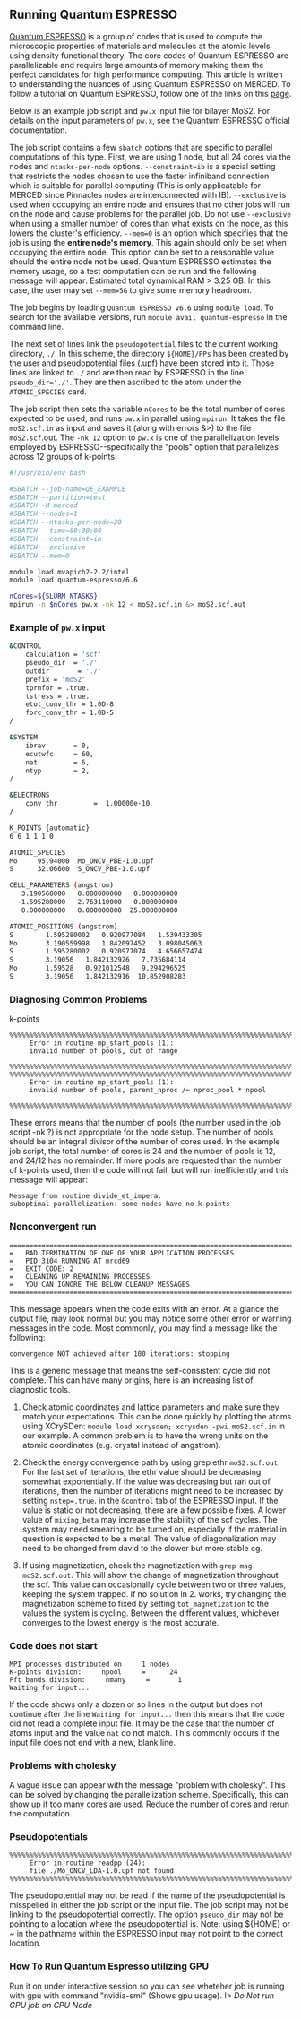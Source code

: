 ## Running Quantum ESPRESSO <!-- {docsify-ignore} -->
[Quantum ESPRESSO](https://www.quantum-espresso.org/) is a group of codes that is used to compute the microscopic properties of materials and molecules at the atomic levels using density functional theory. The core codes of Quantum ESPRESSO are parallelizable and require large amounts of memory making them the perfect candidates for high performance computing. This article is written to understanding the nuances of using Quantum ESPRESSO on MERCED. To follow a tutorial on Quantum ESPRESSO, follow one of the links on this [page](https://www.quantum-espresso.org/tutorials/).

Below is an example job script and `pw.x` input file for bilayer MoS2. For details on the input parameters of `pw.x`, see the Quantum ESPRESSO official documentation.

The job script contains a few `sbatch` options that are specific to parallel computations of this type. First, we are using 1 node, but all 24 cores via the nodes and `ntasks-per-node` options. `--constraint=ib` is a special setting that restricts the nodes chosen to use the faster infiniband connection which is suitable for parallel computing (This is only applicatable for MERCED since Pinnacles nodes are interconnected with IB). `--exclusive` is used when occupying an entire node and ensures that no other jobs will run on the node and cause problems for the parallel job. Do not use `--exclusive` when using a smaller number of cores than what exists on the node, as this lowers the cluster's efficiency. `--mem=0` is an option which specifies that the job is using the **entire node's memory**. This again should only be set when occupying the entire node. This option can be set to a reasonable value should the entire node not be used. Quantum ESPRESSO estimates the memory usage, so a test computation can be run and the following message will appear: Estimated total dynamical RAM > 3.25 GB. In this case, the user may set `--mem=5G` to give some memory headroom.

The job begins by loading `Quantum ESPRESSO v6.6` using `module load`. To search for the available versions, run `module avail quantum-espresso` in the command line.

The next set of lines link the `pseudopotential` files to the current working directory, `./`. In this scheme, the directory `${HOME}/PPs` has been created by the user and pseudopotential files (.upf) have been stored into it. Those lines are linked to `./` and are then read by ESPRESSO in the line `pseudo_dir='./'`. They are then ascribed to the atom under the `ATOMIC_SPECIES` card.

The job script then sets the variable `nCores` to be the total number of cores expected to be used, and runs `pw.x` in parallel using `mpirun`. It takes the file `moS2.scf.in` as input and saves it (along with errors &>) to the file `moS2.scf`.out. The `-nk 12` option to `pw.x` is one of the parallelization levels employed by ESPRESSO--specifically the "pools" option that parallelizes across 12 groups of k-points.

```bash
#!/usr/bin/env bash

#SBATCH --job-name=QE_EXAMPLE
#SBATCH --partition=test
#SBATCH -M merced
#SBATCH --nodes=1
#SBATCH --ntasks-per-node=20
#SBATCH --time=00:30:00
#SBATCH --constraint=ib
#SBATCH --exclusive
#SBATCH --mem=0

module load mvapich2-2.2/intel
module load quantum-espresso/6.6

nCores=${SLURM_NTASKS}
mpirun -n $nCores pw.x -nk 12 < moS2.scf.in &> moS2.scf.out
```
### Example of `pw.x` input <!-- {docsify-ignore} -->
```bash
&CONTROL
    calculation = 'scf'
    pseudo_dir  = './'
    outdir       = './'
    prefix = 'moS2'
    tprnfor = .true.
    tstress = .true.
    etot_conv_thr = 1.0D-8
    forc_conv_thr = 1.0D-5
/

&SYSTEM
    ibrav       = 0,
    ecutwfc     = 60,
    nat         = 6,
    ntyp        = 2,
/

&ELECTRONS
    conv_thr         =  1.00000e-10
/

K_POINTS {automatic}
6 6 1 1 1 0

ATOMIC_SPECIES
Mo     95.94000  Mo_ONCV_PBE-1.0.upf
S      32.06600  S_ONCV_PBE-1.0.upf

CELL_PARAMETERS (angstrom)
   3.190560000   0.000000000   0.000000000
  -1.595280000   2.763110000   0.000000000
   0.000000000   0.000000000  25.000000000

ATOMIC_POSITIONS (angstrom)
S        1.595280002   0.920977084   1.539433305
Mo       3.190559998   1.842097452   3.098045063
S        1.595280002   0.920977074   4.656657474
S        3.19056   1.842132926   7.735684114
Mo       1.59528   0.921012548   9.294296525
S        3.19056   1.842132916  10.852908283
```

### Diagnosing Common Problems <!-- {docsify-ignore} -->
k-points
```
%%%%%%%%%%%%%%%%%%%%%%%%%%%%%%%%%%%%%%%%%%%%%%%%%%%%%%%%%%%%%%%%%%%%%%%%%%%%%%
     Error in routine mp_start_pools (1):
     invalid number of pools, out of range
 %%%%%%%%%%%%%%%%%%%%%%%%%%%%%%%%%%%%%%%%%%%%%%%%%%%%%%%%%%%%%%%%%%%%%%%%%%%%%%
%%%%%%%%%%%%%%%%%%%%%%%%%%%%%%%%%%%%%%%%%%%%%%%%%%%%%%%%%%%%%%%%%%%%%%%%%%%%%%
     Error in routine mp_start_pools (1):
     invalid number of pools, parent_nproc /= nproc_pool * npool
 %%%%%%%%%%%%%%%%%%%%%%%%%%%%%%%%%%%%%%%%%%%%%%%%%%%%%%%%%%%%%%%%%%%%%%%%%%%%%%
 ```

 These errors means that the number of pools (the number used in the job script -nk ?) is not appropriate for the node setup. The number of pools should be an integral divisor of the number of cores used. In the example job script, the total number of cores is 24 and the number of pools is 12, and 24/12 has no remainder. If more pools are requested than the number of k-points used, then the code will not fail, but will run inefficiently and this message will appear:
 
```
Message from routine divide_et_impera:
suboptimal parallelization: some nodes have no k-points
```

### Nonconvergent run <!-- {docsify-ignore} -->

```
===================================================================================
=   BAD TERMINATION OF ONE OF YOUR APPLICATION PROCESSES
=   PID 3104 RUNNING AT mrcd69
=   EXIT CODE: 2
=   CLEANING UP REMAINING PROCESSES
=   YOU CAN IGNORE THE BELOW CLEANUP MESSAGES
===================================================================================
```
This message appears when the code exits with an error. At a glance the output file, may look normal but you may notice some other error or warning messages in the code. Most commonly, you may find a message like the following:

```
convergence NOT achieved after 100 iterations: stopping
```
This is a generic message that means the self-consistent cycle did not complete. This can have many origins, here is an increasing list of diagnostic tools.

1. Check atomic coordinates and lattice parameters and make sure they match your expectations. This can be done quickly by plotting the atoms using XCrySDen: `module load xcrysden; xcrysden -pwi moS2.scf.in` in our example. A common problem is to have the wrong units on the atomic coordinates (e.g. crystal instead of angstrom).

2. Check the energy convergence path by using grep ethr `moS2.scf.out`. For the last set of iterations, the ethr value should be decreasing somewhat exponentially. If the value was decreasing but ran out of iterations, then the number of iterations might need to be increased by setting `nstep=.true`. in the `&control` tab of the ESPRESSO input. If the value is static or not decreasing, there are a few possible fixes. A lower value of `mixing_beta` may increase the stability of the scf cycles. The system may need smearing to be turned on, especially if the material in question is expected to be a metal. The value of diagonalization may need to be changed from david to the slower but more stable cg.

3. If using magnetization, check the magnetization with `grep mag moS2.scf.out`. This will show the change of magnetization throughout the scf. This value can occasionally cycle between two or three values, keeping the system trapped. If no solution in 2. works, try changing the magnetization scheme to fixed by setting `tot_magnetization` to the values the system is cycling. Between the different values, whichever converges to the lowest energy is the most accurate.

### Code does not start <!-- {docsify-ignore} -->

```
MPI processes distributed on     1 nodes
K-points division:     npool     =      24
Fft bands division:     nmany     =       1
Waiting for input...
```

If the code shows only a dozen or so lines in the output but does not continue after the line `Waiting for input...` then this means that the code did not read a complete input file. It may be the case that the number of atoms input and the value `nat` do not match. This commonly occurs if the input file does not end with a new, blank line.

### Problems with cholesky <!-- {docsify-ignore} -->

A vague issue can appear with the message "problem with cholesky". This can be solved by changing the parallelization scheme. Specifically, this can show up if too many cores are used. Reduce the number of cores and rerun the computation.

### Pseudopotentials <!-- {docsify-ignore} -->

```
%%%%%%%%%%%%%%%%%%%%%%%%%%%%%%%%%%%%%%%%%%%%%%%%%%%%%%%%%%%%%%%%%%%%%%%%%%%%%%
     Error in routine readpp (24):
     file ./Mo_ONCV_LDA-1.0.upf not found
%%%%%%%%%%%%%%%%%%%%%%%%%%%%%%%%%%%%%%%%%%%%%%%%%%%%%%%%%%%%%%%%%%%%%%%%%%%%%%
```

The pseudopotential may not be read if the name of the pseudopotential is misspelled in either the job script or the input file. The job script may not be linking to the pseudopotential correctly. The option `pseudo_dir` may not be pointing to a location where the pseudopotential is. Note: using ${HOME} or ~ in the pathname within the ESPRESSO input may not point to the correct location.

### How To Run Quantum Espresso utilizing GPU <!-- {docsify-ignore} -->

Run it on under interactive session so you can see wheteher job is running with gpu with command "nvidia-smi" (Shows gpu usage).
!>  *Do Not run GPU job on CPU Node*